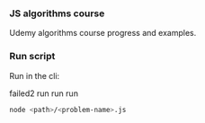 ### JS algorithms course 

Udemy algorithms course progress and examples.

### Run script

Run in the cli:

failed2 run run run

```bash
node <path>/<problem-name>.js
```
